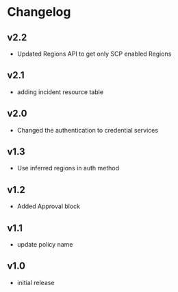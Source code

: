 # Changelog

## v2.2

- Updated Regions API to get only SCP enabled Regions

## v2.1

- adding incident resource table

## v2.0

- Changed the authentication to credential services

## v1.3

- Use inferred regions in auth method

## v1.2

- Added Approval block

## v1.1

- update policy name

## v1.0

- initial release
